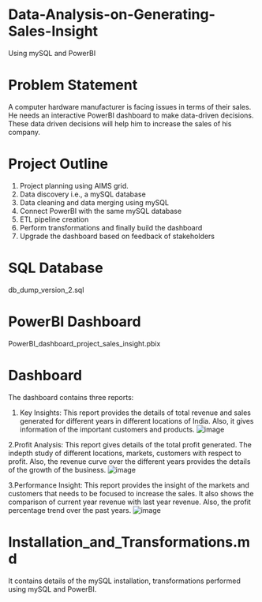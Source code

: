 # Data-Analysis-on-Generating-Sales-Insight
Using mySQL and PowerBI 
# Problem Statement
A computer hardware manufacturer is facing issues in terms of their sales. He needs an interactive PowerBI dashboard to make data-driven decisions. These data driven decisions will help him to increase the sales of his company.
# Project Outline
1. Project planning using AIMS grid.
2. Data discovery i.e., a mySQL database 
3. Data cleaning and data merging using mySQL
4. Connect PowerBI with the same mySQL database
5. ETL pipeline creation
6. Perform transformations and finally build the dashboard
7. Upgrade the dashboard based on feedback of stakeholders
# SQL Database
db_dump_version_2.sql 
# PowerBI Dashboard
PowerBI_dashboard_project_sales_insight.pbix
# Dashboard 
The dashboard contains three reports:
1. Key Insights: This report provides the details of total revenue and sales generated for different years in different locations of India. Also, it gives information of the important customers and products.
   ![image](https://github.com/akankshaparashar45/Data-Analysis-on-Generating-Sales-Insight/assets/105463756/5c181b41-8d52-477c-96cd-bf86fbb5a2e7)

2.Profit Analysis: This report gives details of the total profit generated. The indepth study of different locations, markets, customers with respect to profit. Also, the revenue curve over the different years provides the details of the growth of the business.
![image](https://github.com/akankshaparashar45/Data-Analysis-on-Generating-Sales-Insight/assets/105463756/0bb19c6e-1243-42d3-8cd4-c0c14b05a133)

3.Performance Insight: This report provides the insight of the markets and customers that needs to be focused to increase the sales. It also shows the comparison of current year revenue with last year revenue. Also, the profit percentage trend over the past years.
![image](https://github.com/akankshaparashar45/Data-Analysis-on-Generating-Sales-Insight/assets/105463756/9aebafd6-5a83-4e99-9fc9-f734f4fa4775)

# Installation_and_Transformations.md
It contains details of the mySQL installation, transformations performed using mySQL and PowerBI.


